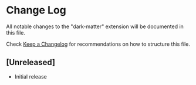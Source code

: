 # Change Log

All notable changes to the "dark-matter" extension will be documented in this file.

Check [Keep a Changelog](http://keepachangelog.com/) for recommendations on how to structure this file.

## [Unreleased]

- Initial release

